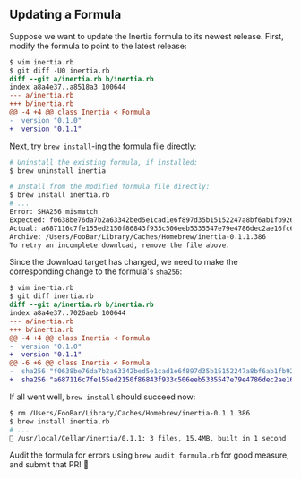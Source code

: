## Updating a Formula

Suppose we want to update the Inertia formula to its newest release. First,
modify the formula to point to the latest release:

```diff
$ vim inertia.rb
$ git diff -U0 inertia.rb
diff --git a/inertia.rb b/inertia.rb
index a8a4e37..a8518a3 100644
--- a/inertia.rb
+++ b/inertia.rb
@@ -4 +4 @@ class Inertia < Formula
-  version "0.1.0"
+  version "0.1.1"
```

Next, try `brew install`-ing the formula file directly:

```sh
# Uninstall the existing formula, if installed:
$ brew uninstall inertia

# Install from the modified formula file directly:
$ brew install inertia.rb
# ...
Error: SHA256 mismatch
Expected: f0638be76da7b2a63342bed5e1cad1e6f897d35b15152247a8bf6ab1fb92637e
Actual: a687116c7fe155ed2150f86843f933c506eeb5335547e79e4786dec2ae16fc6b
Archive: /Users/FooBar/Library/Caches/Homebrew/inertia-0.1.1.386
To retry an incomplete download, remove the file above.
```

Since the download target has changed, we need to make the corresponding
change to the formula's `sha256`:

```diff
$ vim inertia.rb
$ git diff inertia.rb
diff --git a/inertia.rb b/inertia.rb
index a8a4e37..7026aeb 100644
--- a/inertia.rb
+++ b/inertia.rb
@@ -4 +4 @@ class Inertia < Formula
-  version "0.1.0"
+  version "0.1.1"
@@ -6 +6 @@ class Inertia < Formula
-  sha256 "f0638be76da7b2a63342bed5e1cad1e6f897d35b15152247a8bf6ab1fb92637e"
+  sha256 "a687116c7fe155ed2150f86843f933c506eeb5335547e79e4786dec2ae16fc6b"
```

If all went well, `brew install` should succeed now:

```sh
$ rm /Users/FooBar/Library/Caches/Homebrew/inertia-0.1.1.386
$ brew install inertia.rb
# ...
🍺 /usr/local/Cellar/inertia/0.1.1: 3 files, 15.4MB, built in 1 second
```

Audit the formula for errors using `brew audit formula.rb` for good measure,
and submit that PR! :rocket:
